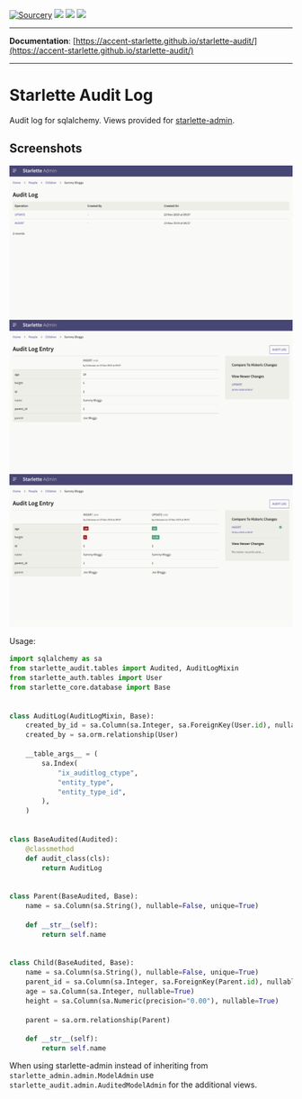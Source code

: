 [![Sourcery](https://img.shields.io/badge/Sourcery-refactored-blueviolet.svg)](https://sourcery.ai)
![](https://github.com/accent-starlette/starlette-audit/workflows/Testing%20Workflow/badge.svg?branch=master)
![](https://github.com/accent-starlette/starlette-audit/workflows/Deploy%20to%20GitHub%20Pages/badge.svg?branch=master)
![](https://codecov.io/gh/accent-starlette/starlette-audit/branch/master/graph/badge.svg)

---

**Documentation**: [https://accent-starlette.github.io/starlette-audit/](https://accent-starlette.github.io/starlette-audit/)

---

# Starlette Audit Log

Audit log for sqlalchemy. Views provided for [starlette-admin](https://github.com/accent-starlette/starlette-admin).

## Screenshots

![Screenshot 1](/screenshots/screenshot_1.png?raw=true)
![Screenshot 2](/screenshots/screenshot_2.png?raw=true)
![Screenshot 3](/screenshots/screenshot_3.png?raw=true)

Usage:

```python
import sqlalchemy as sa
from starlette_audit.tables import Audited, AuditLogMixin
from starlette_auth.tables import User
from starlette_core.database import Base


class AuditLog(AuditLogMixin, Base):
    created_by_id = sa.Column(sa.Integer, sa.ForeignKey(User.id), nullable=True)
    created_by = sa.orm.relationship(User)

    __table_args__ = (
        sa.Index(
            "ix_auditlog_ctype",
            "entity_type",
            "entity_type_id",
        ),
    )


class BaseAudited(Audited):
    @classmethod
    def audit_class(cls):
        return AuditLog


class Parent(BaseAudited, Base):
    name = sa.Column(sa.String(), nullable=False, unique=True)

    def __str__(self):
        return self.name


class Child(BaseAudited, Base):
    name = sa.Column(sa.String(), nullable=False, unique=True)
    parent_id = sa.Column(sa.Integer, sa.ForeignKey(Parent.id), nullable=True)
    age = sa.Column(sa.Integer, nullable=True)
    height = sa.Column(sa.Numeric(precision="0.00"), nullable=True)

    parent = sa.orm.relationship(Parent)

    def __str__(self):
        return self.name
```

When using starlette-admin instead of inheriting from `starlette_admin.admin.ModelAdmin` use
`starlette_audit.admin.AuditedModelAdmin` for the additional views.
